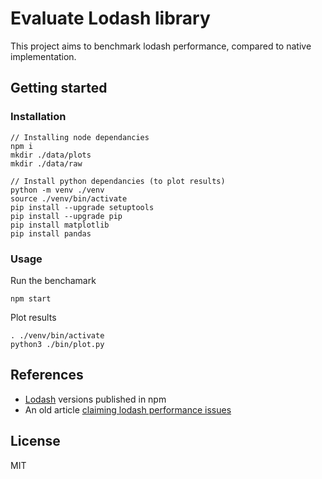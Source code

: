 # Evaluate Lodash library

This project aims to benchmark lodash performance, compared to native implementation.

## Getting started

### Installation

```
// Installing node dependancies
npm i
mkdir ./data/plots
mkdir ./data/raw

// Install python dependancies (to plot results)
python -m venv ./venv
source ./venv/bin/activate
pip install --upgrade setuptools
pip install --upgrade pip
pip install matplotlib
pip install pandas

```

### Usage

Run the benchamark

```
npm start
```

Plot results

```
. ./venv/bin/activate
python3 ./bin/plot.py
```

## References

- [Lodash](https://www.npmjs.com/package/lodash?activeTab=versions) versions published in npm
- An old article [claiming lodash performance issues](https://codeburst.io/why-you-shouldnt-use-lodash-anymore-and-use-pure-javascript-instead-c397df51a66)

## License

MIT
